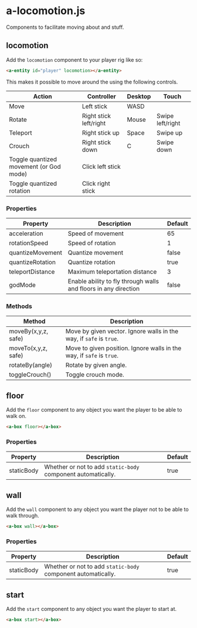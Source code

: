# a-locomotion.js

Components to facilitate moving about and stuff.

## locomotion

Add the `locomotion` component to your player rig like so:

```html
<a-entity id="player" locomotion></a-entity>
```

This makes it possible to move around the using the following controls.

| Action                                  | Controller             | Desktop | Touch            |
| --------------------------------------- | ---------------------- | ------- | ---------------- |
| Move                                    | Left stick             | WASD    |
| Rotate                                  | Right stick left/right | Mouse   | Swipe left/right |
| Teleport                                | Right stick up         | Space   | Swipe up         |
| Crouch                                  | Right stick down       | C       | Swipe down       |
| Toggle quantized movement (or God mode) | Click left stick       |
| Toggle quantized rotation               | Click right stick      |

### Properties

| Property         | Description                                                      | Default |
| ---------------- | ---------------------------------------------------------------- | ------- |
| acceleration     | Speed of movement                                                | 65      |
| rotationSpeed    | Speed of rotation                                                | 1       |
| quantizeMovement | Quantize movement                                                | false   |
| quantizeRotation | Quantize rotation                                                | true    |
| teleportDistance | Maximum teleportation distance                                   | 3       |
| godMode          | Enable ability to fly through walls and floors in any direction  | false   |

### Methods

| Method              | Description                                                           |
| ------------------- | --------------------------------------------------------------------- |
| moveBy(x,y,z, safe) | Move by given vector. Ignore walls in the way, if `safe` is `true`.   |
| moveTo(x,y,z, safe) | Move to given position. Ignore walls in the way, if `safe` is `true`. |
| rotateBy(angle)     | Rotate by given angle.                                                |
| toggleCrouch()      | Toggle crouch mode.                                                   |

## floor

Add the `floor` component to any object you want the player to be able to walk on.

```html
<a-box floor></a-box>
```

### Properties

| Property   | Description                                                  | Default |
| ---------- | ------------------------------------------------------------ | ------- |
| staticBody | Whether or not to add `static-body` component automatically. | true    |

## wall

Add the `wall` component to any object you want the player not to be able to walk through.

```html
<a-box wall></a-box>
```

### Properties

| Property   | Description                                                  | Default |
| ---------- | ------------------------------------------------------------ | ------- |
| staticBody | Whether or not to add `static-body` component automatically. | true    |

## start

Add the `start` component to any object you want the player to start at.

```html
<a-box start></a-box>
```

